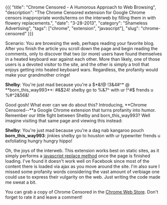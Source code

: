 {{{
  "title": "Chrome Censored - A Humorous Approach to Web Browsing",
  "description": "The Chrome Censored extension for Google Chrome censors inappropriate words/terms on the interweb by filling them in with flowery replacements.",
  "date": "3-28-2013",
  "category": "Shameless Advertising",
  "tags": ["chrome", "extension", "javascript"],
  "slug": "chrome-censored"
}}}

Scenario: You are browsing the web, perhaps reading your favorite blog. After you finish the article you scroll down the page and begin reading the comments, only to discover that two (or more) users have found themselves in a heated keyboard war against each other. More than likely, one of those users is a devoted visitor to the site, and the other is simply a troll that enjoys getting into heated keyboard wars. Regardless, the profanity would make your grandmother cringe!

**Shelby**: You're just mad because you're a $*&!@ !3&4#^*  
@ **born_this_way993**: #&$24! shelby go to %&7^ with ur !^#$ frends u %#^2&56&!

Good gosh! What ever can we do about this? Introducing, **Chrome Censored--**a Google Chrome extension that turns profanity into humor. Remember our little fight between Shelby and born_this_way993? Well imagine visiting that same page and viewing this instead:

**Shelby**: You're just mad because you're a dag nab kangaroo pouch  
**born_this_way993**: jinkies shelby go to houston with ur typewriter frends u exfoliating hungry hungry hippo!

Oh, the joys of the interweb. This extension works best on static sites, as it simply performs a [javascript replace method](http://www.w3schools.com/jsref/jsref_replace.asp) once the page is finished loading. I've found it doesn't work well on Facebook since most of the content there is loaded via ajax as you move around the site. I'm also sure I missed some profanity words considering the vast amount of verbiage one could use to express their vulgarity on the web. Just writing the code made me sweat a bit.

You can grab a copy of Chrome Censored in the [Chrome Web Store](https://chrome.google.com/webstore/detail/chrome-censored/bimpoihegbhelhdhbegiifeffngnmhdl). Don't forget to rate it and leave a comment!

